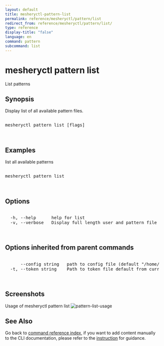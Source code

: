```yaml
---
layout: default
title: mesheryctl-pattern-list
permalink: reference/mesheryctl/pattern/list
redirect_from: reference/mesheryctl/pattern/list/
type: reference
display-title: "false"
language: en
command: pattern
subcommand: list
---
```


# mesheryctl pattern list

List patterns

## Synopsis

Display list of all available pattern files.
<pre class='codeblock-pre'>
<div class='codeblock'>
mesheryctl pattern list [flags]

</div>
</pre> 

## Examples

list all available patterns
<pre class='codeblock-pre'>
<div class='codeblock'>
mesheryctl pattern list

</div>
</pre> 

## Options

<pre class='codeblock-pre'>
<div class='codeblock'>
  -h, --help      help for list
  -v, --verbose   Display full length user and pattern file identifiers

</div>
</pre>

## Options inherited from parent commands

<pre class='codeblock-pre'>
<div class='codeblock'>
      --config string   path to config file (default "/home/admin-pc/.meshery/config.yaml")
  -t, --token string    Path to token file default from current context

</div>
</pre>

## Screenshots

Usage of mesheryctl pattern list
![pattern-list-usage](/assets/img/mesheryctl/patternList.png)

## See Also

Go back to [command reference index](/reference/mesheryctl/), if you want to add content manually to the CLI documentation, please refer to the [instruction](/project/contributing/contributing-cli#preserving-manually-added-documentation) for guidance.
